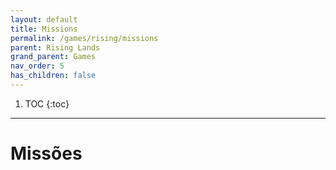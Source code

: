```yaml
---
layout: default
title: Missions
permalink: /games/rising/missions
parent: Rising Lands
grand_parent: Games
nav_order: 5
has_children: false
---
```


1. TOC
{:toc}

--------------------------------------------------------------------------------

# Missões
